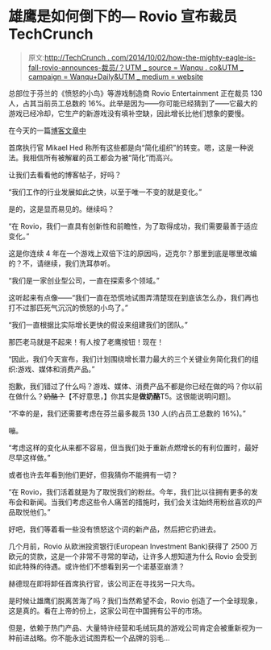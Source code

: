 # 雄鹰是如何倒下的— Rovio 宣布裁员 TechCrunch

> 原文:[http://TechCrunch . com/2014/10/02/how-the-mighty-eagle-is-fall-rovio-announces-裁员/？UTM _ source = Wanqu . co&UTM _ campaign = Wanqu+Daily&UTM _ medium = website](http://techcrunch.com/2014/10/02/how-the-mighty-eagle-is-fallen-rovio-announces-layoffs/?utm_source=wanqu.co&utm_campaign=Wanqu+Daily&utm_medium=website)

总部位于芬兰的《愤怒的小鸟》等游戏制造商 Rovio Entertainment 正在裁员 130 人，占其当前员工总数的 16%。此举是因为——你可能已经猜到了——它最大的游戏已经冷却，它生产的新游戏没有填补空缺，因此增长比他们想象的要慢。

在今天的一篇[博客文章中](http://www.rovio.com/en/news/blog/552/towards-a-simplified-organization)

首席执行官 Mikael Hed 称所有这些都是向“简化组织”的转变。嗯，这是一种说法。我相信所有被解雇的员工都会为被“简化”而高兴。

让我们去看看他的博客帖子，好吗？

“我们工作的行业发展如此之快，以至于唯一不变的就是变化。”

是的，这是显而易见的。继续吗？

“在 Rovio，我们一直具有创新性和前瞻性，为了取得成功，我们需要最善于适应变化。”

这是你连续 4 年在一个游戏上双倍下注的原因吗，迈克尔？那里到底是哪里改编的？不，请继续，我们洗耳恭听。

“我们是一家创业型公司，一直在探索多个领域。”

这听起来有点像——“我们一直在恐慌地试图弄清楚现在到底该怎么办，我们再也打不过那匹死气沉沉的愤怒的小鸟了。”

“我们一直根据比实际增长更快的假设来组建我们的团队。”

那匹老马就是不起来！有人按了老鹰按钮！现在！

“因此，我们今天宣布，我们计划围绕增长潜力最大的三个关键业务简化我们的组织:游戏、媒体和消费产品。”

抱歉，我们错过了什么吗？游戏、媒体、消费产品不都是你已经在做的吗？你以前在做什么？~~奶酪？~~【不好意思，】你其实是**做奶酪**T5。这很能说明问题]。

“不幸的是，我们还需要考虑在芬兰最多裁员 130 人(约占员工总数的 16%)。”

嘣。

“考虑这样的变化从来都不容易，但当我们处于重新点燃增长的有利位置时，最好尽早这样做。”

或者也许去年看到他们更好，但我猜你不能拥有一切？

“在 Rovio，我们活着就是为了取悦我们的粉丝。今年，我们比以往拥有更多的发布会和新闻。当我们考虑这些令人痛苦的措施时，我们会关注始终用粉丝喜欢的产品取悦他们。”

好吧，我们等着看一些没有愤怒这个词的新产品，然后把它扔进去。

几个月前，Rovio 从欧洲投资银行(European Investment Bank)获得了 2500 万欧元的贷款，这是一个非常不寻常的举动，让许多人想知道为什么 Rovio 会受到如此特殊的待遇。或许他们不想看到另一个诺基亚崩溃？

赫德现在即将卸任首席执行官，该公司正在寻找另一只大鸟。

是时候让雄鹰们脱离苦海了吗？我们当然希望不会，Rovio 创造了一个全球现象，这是真的。看在上帝的份上，这家公司在中国拥有公平的市场。

但是，依赖于热门产品、大量特许经营和毛绒玩具的游戏公司肯定会被重新视为一种前进战略。你不能永远试图弄松一个品牌的羽毛…